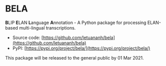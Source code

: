 # BELA

**B**LIP  **E**LAN  **L**anguage **A**nnotation - A Python package for processing ELAN-based multi-lingual transcriptions.

- Source code: [https://github.com/letuananh/bela](https://github.com/letuananh/bela)
- PyPI: [https://pypi.org/project/bela/](https://pypi.org/project/bela/)


This package will be released to the general public by 01 Mar 2021.
